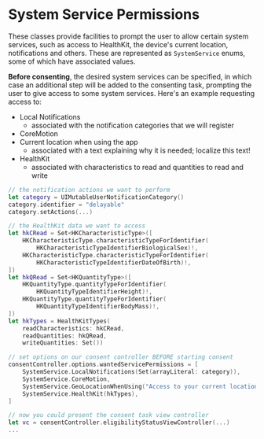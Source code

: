 System Service Permissions
==========================

These classes provide facilities to prompt the user to allow certain system services, such as access to HealthKit, the device's current location, notifications and others.
These are represented as `SystemService` enums, some of which have associated values.

**Before consenting**, the desired system services can be specified, in which case an additional step will be added to the consenting task, prompting the user to give access to some system services. Here's an example requesting access to:

- Local Notifications
    + associated with the notification categories that we will register
- CoreMotion
- Current location when using the app
    + associated with a text explaining why it is needed; localize this text!
- HealthKit
    + associated with characteristics to read and quantities to read and write

```swift
// the notification actions we want to perform
let category = UIMutableUserNotificationCategory()
category.identifier = "delayable"
category.setActions(...)

// the HealthKit data we want to access
let hkCRead = Set<HKCharacteristicType>([
    HKCharacteristicType.characteristicTypeForIdentifier(
        HKCharacteristicTypeIdentifierBiologicalSex)!,
    HKCharacteristicType.characteristicTypeForIdentifier(
        HKCharacteristicTypeIdentifierDateOfBirth)!,
])
let hkQRead = Set<HKQuantityType>([
    HKQuantityType.quantityTypeForIdentifier(
        HKQuantityTypeIdentifierHeight)!,
    HKQuantityType.quantityTypeForIdentifier(
        HKQuantityTypeIdentifierBodyMass)!,
])
let hkTypes = HealthKitTypes(
    readCharacteristics: hkCRead,
    readQuantities: hkQRead,
    writeQuantities: Set())

// set options on our consent controller BEFORE starting consent
consentController.options.wantedServicePermissions = [
    SystemService.LocalNotifications(Set(arrayLiteral: category)),
    SystemService.CoreMotion,
    SystemService.GeoLocationWhenUsing("Access to your current location..."),
    SystemService.HealthKit(hkTypes),
]

// now you could present the consent task view controller
let vc = consentController.eligibilityStatusViewController(...)
...
```


